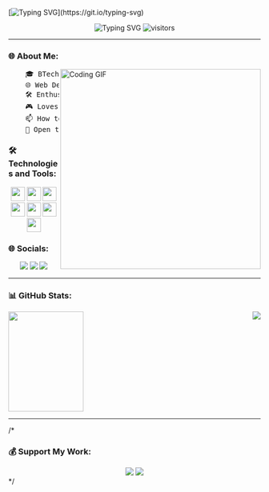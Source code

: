 [![Typing SVG](https://readme-typing-svg.demolab.com?font=Source+Code+Pro&size=43&pause=1000&color=58A6FF&center=true&vCenter=true&repeat=false&random=false&width=1024&height=100&lines=%F0%9F%91%8B+Hi+I'm+Swayam!)](https://git.io/typing-svg)

<p align="center">
  <img src="https://readme-typing-svg.herokuapp.com?lines=Aspiring+Software+Developer;Machine+Learning+Enthusiast;Data+Scientist+in+the+making;Web+Development+Wizard;Expert+in+Data+Analysis;Software+Developer&width=500&height=50" alt="Typing SVG"/>
  <img src="https://visitcount.itsvg.in/api?id=SwayamKhatter&icon=0&color=6" alt="visitors">
</p>

---

### 🌐 About Me:
<div align="">
  <img src="https://i.pinimg.com/originals/e8/f4/53/e8f453469a3ec97ecd354df465d73913.gif" align="right" width="400" alt="Coding GIF">
 <pre>
    🎓 BTech CSE @ University of Engineering and Management, Jaipur
    🌐 Web Development • Machine Learning
    🛠️ Enthusiast of Cutting-edge Technologies
    🎮 Loves Music, Games, Anime, Coding, and Art
    📫 How to reach me: khatterswayam@gmail.com
    🤝 Open to Collaboration • Pushing Technological Boundaries 🐤🐥
</pre>

</div>



### 🛠️ Technologies and Tools:
<div align="center">
  <img src="https://img.shields.io/badge/C++-00599C?style=for-the-badge&logo=cplusplus&logoColor=white" height="28"/>
  <img src="https://img.shields.io/badge/Python-3776AB?style=for-the-badge&logo=python&logoColor=white" height="28"/>
  <img src="https://img.shields.io/badge/JavaScript-F7DF1E?style=for-the-badge&logo=javascript&logoColor=black" height="28"/>
  <img src="https://img.shields.io/badge/React-61DAFB?style=for-the-badge&logo=react&logoColor=white" height="28"/>
  <img src="https://img.shields.io/badge/Node.js-339933?style=for-the-badge&logo=nodedotjs&logoColor=white" height="28"/>
  <img src="https://img.shields.io/badge/Cybersecurity-172B4D?style=for-the-badge&logo=security&logoColor=white" height="28"/>
  <img src="https://img.shields.io/badge/IoT-3F51B5?style=for-the-badge&logo=iot&logoColor=white" height="28"/>
</div>



### 🌐 Socials:
<div align="center">
  <a href="https://twitter.com/SwayamKhatter"><img src="https://img.shields.io/badge/Twitter-1DA1F2?style=for-the-badge&logo=twitter&logoColor=white"/></a>
  <a href="https://linkedin.com/in/swayam-khatter-525353219/"><img src="https://img.shields.io/badge/LinkedIn-0077B5?style=for-the-badge&logo=linkedin&logoColor=white"/></a>
  <a href="https://instagram.com/swayamkhatter"><img src="https://img.shields.io/badge/Instagram-E4405F?style=for-the-badge&logo=instagram&logoColor=white"/></a>
</div>

---

### 📊 GitHub Stats:
<div align="">

   <a> <img  src="https://media.giphy.com/media/TEnXkcsHrP4YedChhA/giphy.gif" width="150" height="200" frameBorder="0" class="giphy-embed" allowFullScreen></img></a>
  <img align='right' src="https://github-readme-streak-stats.herokuapp.com/?user=SwayamKhatter&theme=tokyonight" align="center" />
</div>

---
/*
### 💰 Support My Work:
<div align="center">
  <a href="https://buymeacoffee.com/SwayamKhatter"><img src="https://img.shields.io/badge/Buy%20Me%20a%20Coffee-FFDD00?style=for-the-badge&logo=buy-me-a-coffee&logoColor=black"/></a>
  <a href="https://paypal.me/SwayamKhatter"><img src="https://img.shields.io/badge/PayPal-00457C?style=for-the-badge&logo=paypal&logoColor=white"/></a>
</div>
*/
